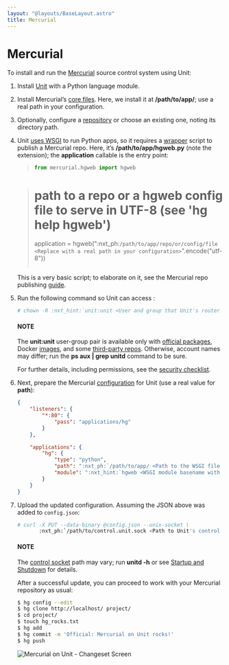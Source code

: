 ```yaml
---
layout: "@layouts/BaseLayout.astro"
title: Mercurial
---
```

# Mercurial

To install and run the [Mercurial](https://www.mercurial-scm.org) source
control system using Unit:

1. Install [Unit](../installation.md#installation-precomp-pkgs) with a Python language module.
2. Install Mercurial’s [core files](https://www.mercurial-scm.org/wiki/UnixInstall).  Here, we install it at **/path/to/app/**; use
   a real path in your configuration.
3. Optionally, configure a [repository](https://www.mercurial-scm.org/wiki/TutorialInit) or choose an existing
   one, noting its directory path.
4. Unit [uses WSGI](../configuration.md#configuration-python) to run Python apps, so it
   requires a [wrapper](https://www.mercurial-scm.org/repo/hg/file/default/contrib/hgweb.wsgi)
   script to publish a Mercurial repo.  Here, it’s **/path/to/app/hgweb.py**
   (note the extension); the **application** callable is the entry
   point:
   > ```python
   > from mercurial.hgweb import hgweb

   > # path to a repo or a hgweb config file to serve in UTF-8 (see 'hg help hgweb')
   > application = hgweb(":nxt_ph:`/path/to/app/repo/or/config/file <Replace with a real path in your configuration>`".encode("utf-8"))
   > ```

   This is a very basic script; to elaborate on it, see the
   Mercurial repo publishing [guide](https://www.mercurial-scm.org/wiki/PublishingRepositories#hgweb).
5. Run the following command so Unit can access :
   ```bash
   # chown -R :nxt_hint:`unit:unit <User and group that Unit's router runs as by default>` :nxt_ph:`/path/to/app/ <Path to the application files such as /data/www/app/; use a real path in your commands>`
   ```

   #### NOTE
   The **unit:unit** user-group pair is available only with [official
   packages](../installation.md#installation-precomp-pkgs), Docker [images](../installation.md#installation-docker), and some [third-party repos](../installation.md#installation-community-repos).  Otherwise, account names may differ; run
   the **ps aux | grep unitd** command to be sure.

   For further details, including permissions, see the [security checklist](security.md#security-apps).
6. Next, prepare the Mercurial [configuration](../configuration.md#configuration-python) for Unit (use a real value for **path**):
   ```json
   {
       "listeners": {
           "*:80": {
               "pass": "applications/hg"
           }
       },

       "applications": {
           "hg": {
               "type": "python",
               "path": ":nxt_ph:`/path/to/app/ <Path to the WSGI file referenced by the module option; use a real path in your configuration>`",
               "module": ":nxt_hint:`hgweb <WSGI module basename with extension omitted>`"
           }
       }
   }
   ```
7. Upload the updated configuration.  Assuming the JSON above was added to
   `config.json`:
   ```bash
   # curl -X PUT --data-binary @config.json --unix-socket \
          :nxt_ph:`/path/to/control.unit.sock <Path to Unit's control socket in your installation>` :nxt_hint:`http://localhost/config/ <Path to the config section in Unit's control API>`
   ```

   #### NOTE
   The [control socket](../controlapi.md#configuration-socket) path may vary; run
   **unitd -h** or see [Startup and Shutdown](source.md#source-startup) for details.

   After a successful update, you can proceed to work with your Mercurial
   repository as usual:
   ```bash
   $ hg config --edit
   $ hg clone http://localhost/ project/
   $ cd project/
   $ touch hg_rocks.txt
   $ hg add
   $ hg commit -m 'Official: Mercurial on Unit rocks!'
   $ hg push
   ```

   ![Mercurial on Unit - Changeset Screen](/hg.png)
